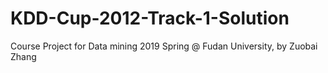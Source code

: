# KDD-Cup-2012-Track-1-Solution
Course Project for Data mining 2019 Spring @ Fudan University, by Zuobai Zhang
